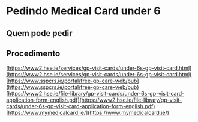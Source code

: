 # Pedindo Medical Card under 6

## Quem pode pedir

## Procedimento

[https://www2.hse.ie/services/gp-visit-cards/under-6s-gp-visit-card.html](https://www2.hse.ie/services/gp-visit-cards/under-6s-gp-visit-card.html)  
[https://www.sspcrs.ie/portal/free-gp-care-web/pub](https://www.sspcrs.ie/portal/free-gp-care-web/pub)  
[https://www2.hse.ie/file-library/gp-visit-cards/under-6s-gp-visit-card-application-form-english.pdf](https://www2.hse.ie/file-library/gp-visit-cards/under-6s-gp-visit-card-application-form-english.pdf)  
[https://www.mymedicalcard.ie/](https://www.mymedicalcard.ie/)
